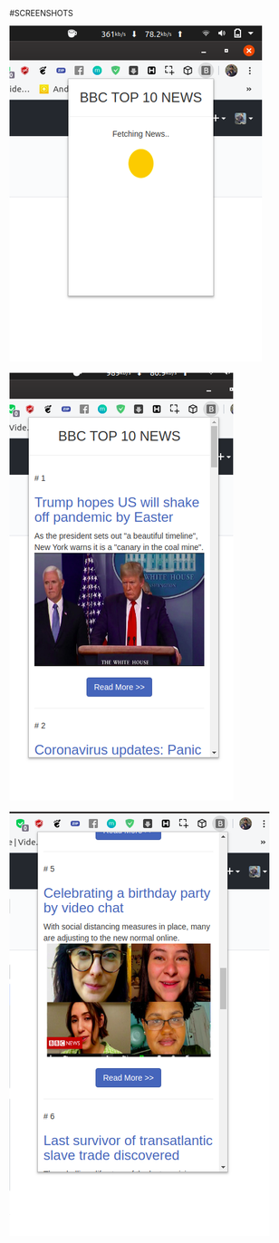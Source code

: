 #SCREENSHOTS

<img src="screenshots/pic.png"><br/><br/>
<img src="screenshots/pic2.png"><br/><br/>
<img src="screenshots/pic3.png"><br/><br/>
